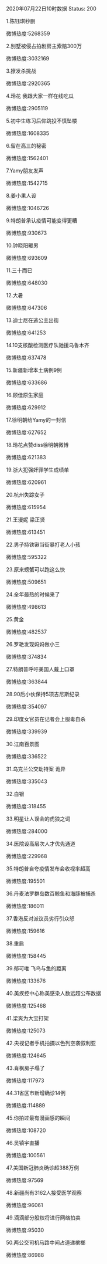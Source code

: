 2020年07月22日10时数据
Status: 200

1.陈钰琪秒删

微博热度:5268359

2.别墅被侵占拍剧房主索赔300万

微博热度:3032169

3.撩发杀挑战

微博热度:2920365

4.玲花 我跟大家一样在线吃瓜

微博热度:2905119

5.初中生练习后仰跳投不慎坠楼

微博热度:1608335

6.留在高三的秘密

微博热度:1562401

7.Yamy朋友发声

微博热度:1542715

8.姜小果人设

微博热度:1046726

9.特朗普承认疫情可能变得更糟

微博热度:930673

10.钟晓阳暖男

微博热度:693609

11.三十而已

微博热度:648030

12.大暑

微博热度:647306

13.迪士尼在逃公主出街

微博热度:641253

14.10支核酸检测医疗队驰援乌鲁木齐

微博热度:637478

15.新疆新增本土病例9例

微博热度:633686

16.顾佳原生家庭

微博热度:629912

17.徐明朝给Yamy的一封信

微博热度:627652

18.玲花点赞diss徐明朝微博

微博热度:621383

19.浙大犯强奸罪学生成绩单

微博热度:620961

20.杭州失踪女子

微博热度:615954

21.王漫妮 梁正贤

微博热度:613451

22.男子持铁锹当街暴打老人小孩

微博热度:595322

23.原来螃蟹可以跑这么快

微博热度:509651

24.全年最热的时候来了

微博热度:498613

25.黄金

微博热度:482537

26.罗艳发现妈妈做小三

微博热度:374834

27.特朗普呼吁美国人戴上口罩

微博热度:363844

28.90后小伙保持5项吉尼斯纪录

微博热度:354097

29.印度女官员在记者会上服毒自杀

微博热度:339939

30.江南百景图

微博热度:336522

31.乌克兰公交劫持案 诡异

微博热度:335043

32.白银

微博热度:318455

33.明星让人误会的虎狼之词

微博热度:284000

34.医院设高层次人才优先通道

微博热度:229968

35.特朗普自夸疫情发布会收视率超高

微博热度:195501

36.丹麦法罗群岛数百鲸鱼和海豚被捕杀

微博热度:186011

37.香港反对派议员劣行引众怒

微博热度:159616

38.重启

微博热度:158445

39.郁可唯 飞鸟与鱼的距离

微博热度:133676

40.美疾控中心称美感染人数远超公布数据

微博热度:125468

41.梁爽为大宝打架

微博热度:125073

42.央视记者手机拍摄以色列空袭叙利亚

微博热度:124645

43.肖枫房子塌了

微博热度:117973

44.31省区市新增确诊14例

微博热度:114889

45.你拍过最有漫画感的瞬间

微博热度:108720

46.吴镇宇直播

微博热度:100561

47.美国新冠肺炎确诊超388万例

微博热度:97569

48.新疆尚有3162人接受医学观察

微博热度:96061

49.滴滴部分股权将进行网络拍卖

微博热度:95030

50.两公交司机马路中间占道递槟榔

微博热度:86988

